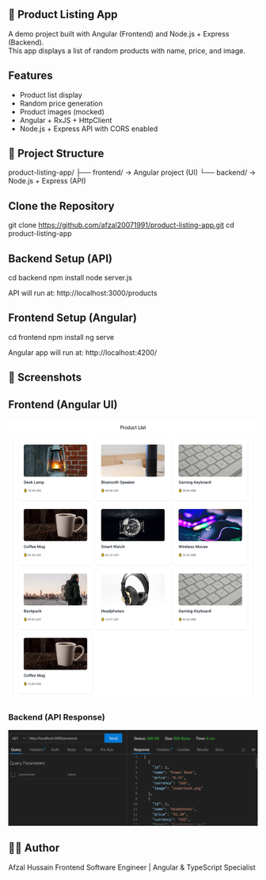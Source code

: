 ## 🛒 Product Listing App

A demo project built with Angular (Frontend) and Node.js + Express (Backend).  
This app displays a list of random products with name, price, and image.  


## Features
- Product list display
- Random price generation
- Product images (mocked)
- Angular + RxJS + HttpClient
- Node.js + Express API with CORS enabled


## 📂 Project Structure
product-listing-app/
├── frontend/ → Angular project (UI)
└── backend/ → Node.js + Express (API)


## Clone the Repository
git clone https://github.com/afzal20071991/product-listing-app.git
cd product-listing-app

## Backend Setup (API)
cd backend
npm install
node server.js

API will run at: http://localhost:3000/products

## Frontend Setup (Angular)
cd frontend
npm install
ng serve

Angular app will run at: http://localhost:4200/


## 📸 Screenshots
## Frontend (Angular UI)
![Product UI](./screenshots/products-ui.png)

### Backend (API Response)
![API Response](./screenshots/products-api.png)


## 👨‍💻 Author
Afzal Hussain
Frontend Software Engineer | Angular & TypeScript Specialist
